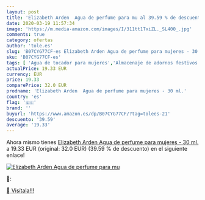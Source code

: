 ```yaml
---
layout: post
title: 'Elizabeth Arden  Agua de perfume para mu al 39.59 % de descuento'
date: 2020-03-19 11:57:34
image: 'https://m.media-amazon.com/images/I/311tt1TxiZL._SL400_.jpg'
comments: true
category: ofertas
author: 'tole.es'
slug: 'B07CYG77CF-es Elizabeth Arden Agua de perfume para mujeres - 30 ml.'
sku: 'B07CYG77CF-es'
tags: [ 'Agua de tocador para mujeres','Almacenaje de adornos festivos','Almacenamiento y organización','Belleza','Fragancias para mujeres','Hogar y cocina','Iluminación','Iluminación de interior','Iluminación decorativa y para usos específicos de interior','Juguetes','Juguetes electrónicos','Juguetes y juegos','Perfumes y fragancias','Velas eléctricas y LED','Videojuegos para niños','agua','de','perfume', ]
actualPrice: 19.33 EUR
currency: EUR
price: 19.33
comparePrice: 32.0 EUR
prodname: 'Elizabeth Arden  Agua de perfume para mujeres - 30 ml.'
country: 'es'
flag: '🇪🇸'
brand: ''
buyurl: 'https://www.amazon.es/dp/B07CYG77CF/?tag=tolees-21'
descuento: '39.59'
average: '19.33'
---
```


Ahora mismo tienes [Elizabeth Arden  Agua de perfume para mujeres - 30 ml.](https://www.amazon.es/dp/B07CYG77CF/?tag=tolees-21) a 19.33 EUR (original: 32.0 EUR) (39.59 %  de descuento) en el siguiente enlace!

[![Elizabeth Arden  Agua de perfume para mu](https://m.media-amazon.com/images/I/311tt1TxiZL._SL400_.jpg)](https://www.amazon.es/dp/B07CYG77CF/?tag=tolees-21)

🔎:


[🛒 Visítala!!!](https://www.amazon.es/dp/B07CYG77CF/?tag=tolees-21)
